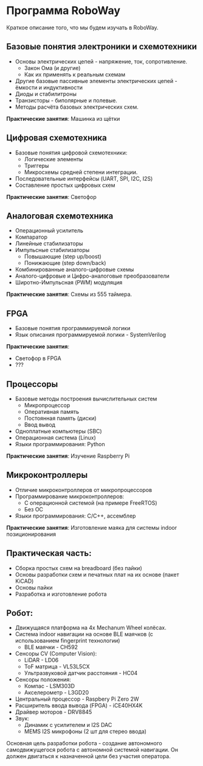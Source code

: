 # Программа RoboWay

Краткое описание того, что мы будем изучать в RoboWay.

## Базовые понятия электроники и схемотехники

* Основы электрических цепей - напряжение, ток, сопротивление.
  * Закон Ома (и другие)
  * Как их применять к реальным схемам
* Другие базовые пассивные элементы электрических цепей - ёмкости и индуктивности
* Диоды и стабилитроны
* Транзисторы - биполярные и полевые.
* Методы расчёта базовых электрических схем.

**Практические занятия**: Машинка из щётки

## Цифровая схемотехника

* Базовые понятия цифровой схемотехники:
  * Логические элементы
  * Триггеры
  * Микросхемы средней степени интеграции.
* Последовательные интерфейсы (UART, SPI, I2C, I2S)
* Составление простых цифровых схем

**Практические занятия**: Светофор

## Аналоговая схемотехника

* Операционный усилитель
* Компаратор
* Линейные стабилизаторы
* Импульсные стабилизаторы
  * Повышающие (step up/boost)
  * Понижающие (step down/back)
* Комбинированные аналого-цифровые схемы
* Аналого-цифровые и Цифро-аналоговые преобразователи
* Широтно-Импульсная (PWM) модуляция

**Практические занятия**: Схемы из 555 таймера.

## FPGA

* Базовые понятия программируемой логики
* Язык описания программируемой логики - SystemVerilog

**Практические занятия**:

* Светофор в FPGA
* ???

## Процессоры

* Базовые методы построения вычислительных систем
  * Микропроцессор
  * Оперативная память
  * Постоянная память (диски)
  * Ввод вывод
* Одноплатные компьютеры (SBC)
* Операционная система (Linux)
* Языки программирования: Python

**Практические занятия**: Изучение Raspberry Pi

## Микроконтроллеры

* Отличие микроконтроллеров от микропроцессоров
* Программирование микроконтроллеров:
  * С операционной системой (на примере FreeRTOS)
  * Без ОС
* Языки программирования: С/С++, ассемблер

**Практические занятия**: Изготовление маяка для системы indoor позиционирования

## Практическая часть:

* Сборка простых схем на breadboard (без пайки)
* Основы разработки схем и печатных плат на их основе (пакет KiCAD)
* Основы пайки
* Разработка и изготовление робота

## Робот:

* Движущаяся платформа на 4х Mechanum Wheel колёсах.
* Система indoor навигации на основе BLE маячков (с использованием fingerprint технологии)
  * BLE маячки - CH592
* Сенсоры CV (Computer Vision):
  * LiDAR - LD06
  * ToF матрица - VL53L5CX
  * Ультразвуковой датчик расстояния - HC04
* Сенсоры положения:
  * Компас - LSM303D
  * Акселерометр - L3GD20 
* Центральный процессор - Raspbery Pi Zero 2W
* Расширитель ввода вывода (FPGA) - iCE40HX4K
* Драйвер моторов - DRV8845
* Звук:
  * Динамик с усилителем и I2S DAC
  * MEMS I2S микрофоны (2 шт для стерео ввода)

Основная цель разработки робота - создание автономного самодвижущегося робота с автономной системой навигации. Он должен двигаться к назначенной цели без участия оператора.
